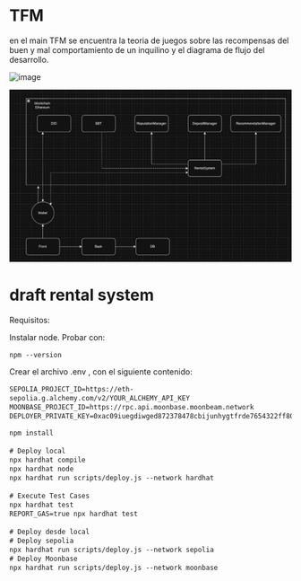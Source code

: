 # TFM
en el main TFM se encuentra la teoria de juegos sobre las recompensas del buen y mal comportamiento de un inquilino y el diagrama de flujo del desarrollo.


![image](https://github.com/GregoryAchong/TFM/assets/102753713/b8329050-47d2-4ad0-a674-adf3b1de92c0)

![alt text](image.png)

# draft rental system

Requisitos:

Instalar node.
Probar con:
```shell
npm --version

```

Crear el archivo .env , con el siguiente contenido:

```shell
SEPOLIA_PROJECT_ID=https://eth-sepolia.g.alchemy.com/v2/YOUR_ALCHEMY_API_KEY
MOONBASE_PROJECT_ID=https://rpc.api.moonbase.moonbeam.network
DEPLOYER_PRIVATE_KEY=0xac09iuegdiwged872378478cbijunhygtfrde7654322ff80

```


```shell
npm install

# Deploy local
npx hardhat compile
npx hardhat node
npx hardhat run scripts/deploy.js --network hardhat

# Execute Test Cases
npx hardhat test
REPORT_GAS=true npx hardhat test

# Deploy desde local
# Deploy sepolia
npx hardhat run scripts/deploy.js --network sepolia
# Deploy Moonbase
npx hardhat run scripts/deploy.js --network moonbase
```